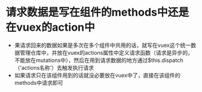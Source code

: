 # 请求数据是写在组件的methods中还是在vuex的action中

- 果请求回来的数据如果是多次在多个组件中共用的话，就写在vuex这个统一数据管理仓库中，并放在vuex的actions属性中定义请求函数（请求是异步的，不能放在mutations中），然后在用到请求数据的地方通过$this.dispatch（‘actions名称’）去触发执行请求
- 如果请求只在该组件用到的话就没必要放在vuex中了，直接在该组件的methods中请求即可